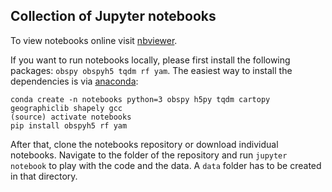 ## Collection of Jupyter notebooks

To view notebooks online visit [nbviewer](http://nbviewer.jupyter.org/github/trichter/notebooks/tree/master/).

If you want to run notebooks locally, please first install the following packages: `obspy obspyh5 tqdm rf yam`.
The easiest way to install the dependencies is via [anaconda](https://conda.io/miniconda.html):

```
conda create -n notebooks python=3 obspy h5py tqdm cartopy geographiclib shapely gcc
(source) activate notebooks
pip install obspyh5 rf yam
```

After that, clone the notebooks repository or download individual notebooks.
Navigate to the folder of the repository and run `jupyter notebook` to play with the code and the data.
A `data` folder has to be created in that directory.
